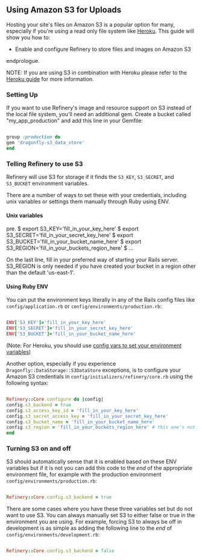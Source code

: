 Using Amazon S3 for Uploads
---------------------------

Hosting your site's files on Amazon S3 is a popular option for many, especially
if you're using a read only file system like [Heroku](http://heroku.com).
This guide will show you how to:

  - Enable and configure Refinery to store files and images on Amazon S3

endprologue.

NOTE: If you are using S3 in combination with Heroku please refer to the [Heroku guide](/guides/heroku) for more information.

### Setting Up

If you want to use Refinery's image and resource support on S3 instead of the local
file system, you'll need an additional gem. Create a bucket called "my_app_production"
and add this line in your Gemfile:

```ruby

group :production do
gem 'dragonfly-s3_data_store'
end

```

### Telling Refinery to use S3

Refinery will use S3 for storage if it finds the `S3_KEY`, `S3_SECRET`, and `S3_BUCKET` environment variables.

There are a number of ways to set these with your credentials, including unix variables
or settings them manually through Ruby using ENV.

#### Unix variables

pre. $ export S3_KEY='fill_in_your_key_here'
$ export S3_SECRET='fill_in_your_secret_key_here'
$ export S3_BUCKET='fill_in_your_bucket_name_here'
$ export S3_REGION='fill_in_your_buckets_region_here'
$ ...

On the last line, fill in your preferred way of starting your Rails server.
S3_REGION is only needed if you have created your bucket in a region other than the default 'us-east-1'.

#### Using Ruby ENV

You can put the environment keys literally in any of the Rails config files like
`config/application.rb` or `config/environments/production.rb`:

```ruby

ENV['S3_KEY']='fill_in_your_key_here'
ENV['S3_SECRET']='fill_in_your_secret_key_here'
ENV['S3_BUCKET']='fill_in_your_bucket_name_here'

```

(Note: For Heroku, you should use [config vars to set your environment variables](http://refinerycms.com/guides/heroku))

Another option, especially if you experience `Dragonfly::DataStorage::S3DataStore` exceptions, is to configure your Amazon S3 credentials in `config/initializers/refinery/core.rb` using the following syntax:

```ruby

Refinery::Core.configure do |config|
config.s3_backend = true
config.s3_access_key_id = 'fill_in_your_key_here'
config.s3_secret_access_key = 'fill_in_your_secret_key_here'
config.s3_bucket_name = 'fill_in_your_bucket_name_here'
config.s3_region = 'fill_in_your_buckets_region_here' # this one's not always required, default is 'us-east-1'
end

```

### Turning S3 on and off

S3 should automatically sense that it is enabled based on these ENV variables
but if it is not you can add this code to the *end* of the appropriate environment file, for
example with the production environment `config/environments/production.rb`:

```ruby

Refinery::Core.config.s3_backend = true

```

There are some cases where you have these three variables set but do not want to use S3.
You can always manually set S3 to either false or true in the environment you are using.
For example, forcing S3 to always be off in development is as simple as adding the
following line to the *end* of `config/environments/development.rb`:

```ruby

Refinery::Core.config.s3_backend = false

```
